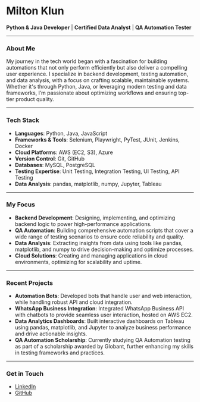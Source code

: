 # Milton Klun

**Python & Java Developer** | **Certified Data Analyst** | **QA Automation Tester**

---

### About Me

My journey in the tech world began with a fascination for building automations that not only perform efficiently but also deliver a compelling user experience. I specialize in backend development, testing automation, and data analysis, with a focus on crafting scalable, maintainable systems. Whether it's through Python, Java, or leveraging modern testing and data frameworks, I’m passionate about optimizing workflows and ensuring top-tier product quality.

---

### Tech Stack

- **Languages**: Python, Java, JavaScript
- **Frameworks & Tools**: Selenium, Playwright, PyTest, JUnit, Jenkins, Docker
- **Cloud Platforms**: AWS (EC2, S3), Azure
- **Version Control**: Git, GitHub
- **Databases**: MySQL, PostgreSQL
- **Testing Expertise**: Unit Testing, Integration Testing, UI Testing, API Testing
- **Data Analysis**: pandas, matplotlib, numpy, Jupyter, Tableau

---

### My Focus

- **Backend Development**: Designing, implementing, and optimizing backend logic to power high-performance applications.
- **QA Automation**: Building comprehensive automation scripts that cover a wide range of testing scenarios to ensure code reliability and quality.
- **Data Analysis**: Extracting insights from data using tools like pandas, matplotlib, and numpy to drive decision-making and optimize processes.
- **Cloud Solutions**: Creating and managing applications in cloud environments, optimizing for scalability and uptime.

---

### Recent Projects

- **Automation Bots**: Developed bots that handle user and web interaction, while handling robust API and cloud integration.
- **WhatsApp Business Integration**: Integrated WhatsApp Business API with chatbots to provide seamless user interaction, hosted on AWS EC2.
- **Data Analytics Dashboards**: Built interactive dashboards on Tableau using pandas, matplotlib, and Jupyter to analyze business performance and drive actionable insights.
- **QA Automation Scholarship**: Currently studying QA Automation testing as part of a scholarship awarded by Globant, further enhancing my skills in testing frameworks and practices.

---

### Get in Touch

- [LinkedIn](https://www.linkedin.com/in/miltonklun/)
- [GitHub](https://github.com/MiltonKlun)

